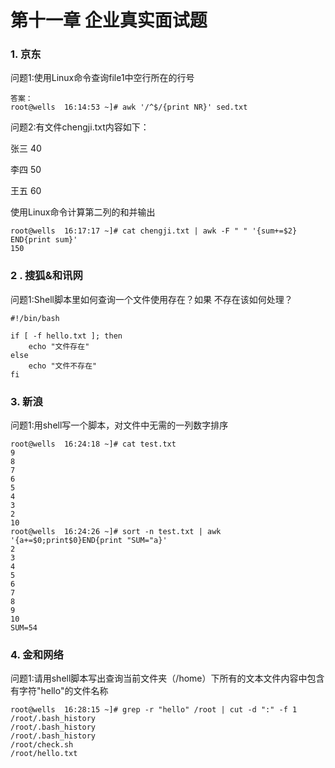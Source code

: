 # 第十一章 企业真实面试题

### 1. 京东

问题1:使用Linux命令查询file1中空行所在的行号

```
答案：
root@wells  16:14:53 ~]# awk '/^$/{print NR}' sed.txt
```

问题2:有文件chengji.txt内容如下：

张三 40

李四 50

王五 60

使用Linux命令计算第二列的和并输出

```
root@wells  16:17:17 ~]# cat chengji.txt | awk -F " " '{sum+=$2} END{print sum}'
150
```

### 2 . 搜狐&和讯网

问题1:Shell脚本里如何查询一个文件使用存在？如果 不存在该如何处理？

```shell
#!/bin/bash

if [ -f hello.txt ]; then
	echo "文件存在"
else
	echo "文件不存在"
fi
```

### 3. 新浪

问题1:用shell写一个脚本，对文件中无需的一列数字排序

```
root@wells  16:24:18 ~]# cat test.txt 
9
8
7
6
5
4
3
2
10
root@wells  16:24:26 ~]# sort -n test.txt | awk '{a+=$0;print$0}END{print "SUM="a}'
2
3
4
5
6
7
8
9
10
SUM=54
```

### 4. 金和网络

问题1:请用shell脚本写出查询当前文件夹（/home）下所有的文本文件内容中包含有字符"hello"的文件名称

```
root@wells  16:28:15 ~]# grep -r "hello" /root | cut -d ":" -f 1
/root/.bash_history
/root/.bash_history
/root/.bash_history
/root/check.sh
/root/hello.txt
```

